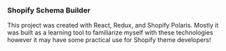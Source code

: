 ### Shopify Schema Builder

This project was created with React, Redux, and Shopify Polaris. Mostly it was built as a learning tool to familiarize myself with these technologies however it may have some practical use for Shopify theme developers!
